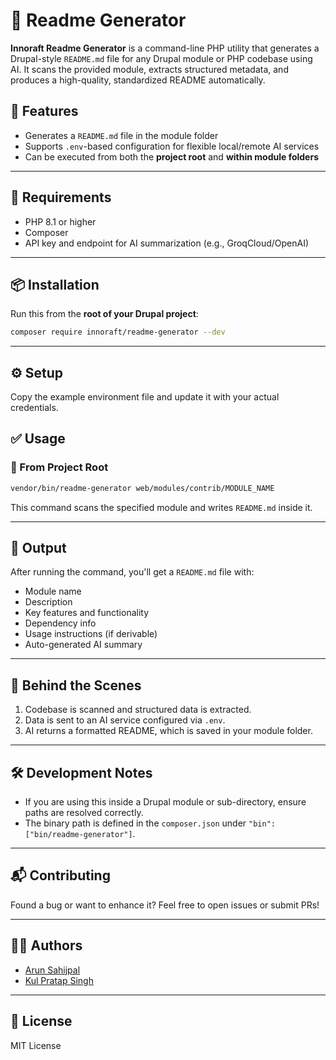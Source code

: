 # 📘 Readme Generator

**Innoraft Readme Generator** is a command-line PHP utility that generates a Drupal-style `README.md` file for any Drupal module or PHP codebase using AI. It scans the provided module, extracts structured metadata, and produces a high-quality, standardized README automatically.

## 🚀 Features

- Generates a `README.md` file in the module folder
- Supports `.env`-based configuration for flexible local/remote AI services
- Can be executed from both the **project root** and **within module folders**

---

## 🧰 Requirements

- PHP 8.1 or higher
- Composer
- API key and endpoint for AI summarization (e.g., GroqCloud/OpenAI)

---

## 📦 Installation

Run this from the **root of your Drupal project**:

```bash
composer require innoraft/readme-generator --dev
```
---

## ⚙️ Setup

Copy the example environment file and update it with your actual credentials.

## ✅ Usage

### 📍 From Project Root

```bash
vendor/bin/readme-generator web/modules/contrib/MODULE_NAME
```

This command scans the specified module and writes `README.md` inside it.

---

## 📂 Output

After running the command, you'll get a `README.md` file with:

- Module name
- Description
- Key features and functionality
- Dependency info
- Usage instructions (if derivable)
- Auto-generated AI summary

---

## 🤖 Behind the Scenes

1. Codebase is scanned and structured data is extracted.
2. Data is sent to an AI service configured via `.env`.
3. AI returns a formatted README, which is saved in your module folder.

---

## 🛠 Development Notes

- If you are using this inside a Drupal module or sub-directory, ensure paths are resolved correctly.
- The binary path is defined in the `composer.json` under `"bin": ["bin/readme-generator"]`.

---

## 📬 Contributing

Found a bug or want to enhance it? Feel free to open issues or submit PRs!

---

## 🧑‍💻 Authors

- [Arun Sahijpal](mailto:arunsahijpal111@gmail.com)
- [Kul Pratap Singh](mailto:kulpratap98@gmail.com)

---

## 📄 License

MIT License